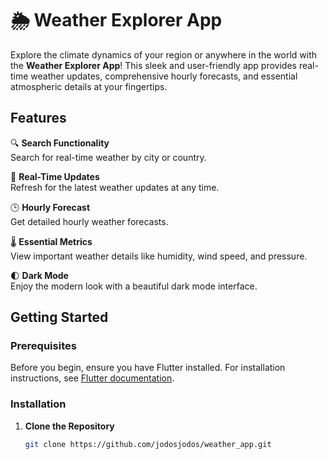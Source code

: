 # 🌦 Weather Explorer App

Explore the climate dynamics of your region or anywhere in the world with the **Weather Explorer App**! This sleek and user-friendly app provides real-time weather updates, comprehensive hourly forecasts, and essential atmospheric details at your fingertips.

## Features

🔍 **Search Functionality**  
Search for real-time weather by city or country.

🔄 **Real-Time Updates**  
Refresh for the latest weather updates at any time.

🕒 **Hourly Forecast**  
Get detailed hourly weather forecasts.

🌡 **Essential Metrics**  
View important weather details like humidity, wind speed, and pressure.

🌓 **Dark Mode**  
Enjoy the modern look with a beautiful dark mode interface.

## Getting Started

### Prerequisites

Before you begin, ensure you have Flutter installed. For installation instructions, see [Flutter documentation](https://flutter.dev/docs/get-started/install).

### Installation

1. **Clone the Repository**
   ```bash
   git clone https://github.com/jodosjodos/weather_app.git

